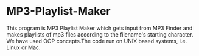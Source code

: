 # MP3-Playlist-Maker
This program is  MP3 Playlist Maker which gets input from MP3 Finder and makes playlists of mp3 files according to the filename's starting character. We have used OOP concepts.The code run on UNIX based systems, i.e. Linux or Mac. 
